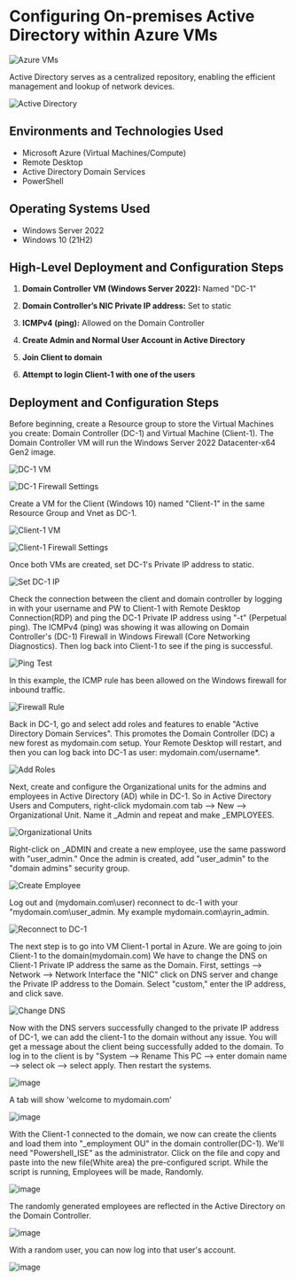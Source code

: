# Configuring On-premises Active Directory within Azure VMs

![Azure VMs](https://github.com/Christopherdek/configure-ad/assets/148359456/aef2518e-ee4c-44a0-8f3b-7c2d3d1b48be)

Active Directory serves as a centralized repository, enabling the efficient management and lookup of network devices.

![Active Directory](https://github.com/Christopherdek/configure-ad/assets/148359456/25bb5ba6-c107-41fd-b1a4-d7875b1b18ee)

## Environments and Technologies Used

- Microsoft Azure (Virtual Machines/Compute)
- Remote Desktop
- Active Directory Domain Services
- PowerShell

## Operating Systems Used

- Windows Server 2022
- Windows 10 (21H2)

## High-Level Deployment and Configuration Steps

1. **Domain Controller VM (Windows Server 2022):** Named "DC-1"

2. **Domain Controller’s NIC Private IP address:** Set to static

3. **ICMPv4 (ping):** Allowed on the Domain Controller

4. **Create Admin and Normal User Account in Active Directory**

5. **Join Client to domain**

6. **Attempt to login Client-1 with one of the users**

## Deployment and Configuration Steps

Before beginning, create a Resource group to store the Virtual Machines you create: Domain Controller (DC-1) and Virtual Machine (Client-1). The Domain Controller VM will run the Windows Server 2022 Datacenter-x64 Gen2 image.

![DC-1 VM](https://github.com/Christopherdek/configure-ad/assets/148359456/2871a342-3530-44d1-ab20-dd77f05b3d9c)

![DC-1 Firewall Settings](https://github.com/Christopherdek/configure-ad/assets/148359456/e80bd273-c22d-4da9-9d5a-c47299094811)

Create a VM for the Client (Windows 10) named "Client-1" in the same Resource Group and Vnet as DC-1.

![Client-1 VM](https://github.com/Christopherdek/configure-ad/assets/148359456/e8f6696a-7a14-44e8-be98-54c29675160e)

![Client-1 Firewall Settings](https://github.com/Christopherdek/configure-ad/assets/148359456/bd47a3d3-7d17-45f4-b8c7-dae8693a329d)

Once both VMs are created, set DC-1's Private IP address to static.

![Set DC-1 IP](https://github.com/Christopherdek/configure-ad/assets/148359456/9a452faa-e609-43ec-aa0a-12ef4df0a8ca)

Check the connection between the client and domain controller by logging in with your username and PW to Client-1 with Remote Desktop Connection(RDP) and ping the DC-1 Private IP address using "-t" (Perpetual ping). The ICMPv4 (ping) was showing it was allowing on Domain Controller's (DC-1) Firewall in Windows Firewall (Core Networking Diagnostics). Then log back into Client-1 to see if the ping is successful.

![Ping Test](https://github.com/Christopherdek/configure-ad/assets/148359456/13bc4e71-4499-4e36-833e-f06dabe061ec)

In this example, the ICMP rule has been allowed on the Windows firewall for inbound traffic.

![Firewall Rule](https://github.com/Christopherdek/configure-ad/assets/148359456/ed1cfa6c-92a2-4a2f-9d1d-be192c63741a)

Back in DC-1, go and select add roles and features to enable "Active Directory Domain Services". This promotes the Domain Controller (DC) a new forest as mydomain.com setup. Your Remote Desktop will restart, and then you can log back into DC-1 as user: mydomain.com/username*.

![Add Roles](https://github.com/Christopherdek/configure-ad/assets/148359456/4cfa5d72-e505-460f-912a-a507251914e0)

Next, create and configure the Organizational units for the admins and employees in Active Directory (AD) while in DC-1. So in Active Directory Users and Computers, right-click mydomain.com tab --&gt; New --&gt; Organizational Unit. Name it _Admin and repeat and make _EMPLOYEES.

![Organizational Units](https://github.com/Christopherdek/configure-ad/assets/148359456/3b513d26-2107-4877-8ea3-9a00ad2fa77e)

Right-click on _ADMIN and create a new employee, use the same password with "user_admin." Once the admin is created, add "user_admin" to the "domain admins" security group.

![Create Employee](https://github.com/Christopherdek/configure-ad/assets/148359456/2af14024-18ef-42c0-813b-a893efad671c)

Log out and (mydomain.com\user) reconnect to dc-1 with your "mydomain.com\user_admin. My example mydomain.com\ayrin_admin.

![Reconnect to DC-1](https://github.com/Christopherdek/configure-ad/assets/148359456/361fed99-8d02-4cb9-8d8d-9c49e50bf444)

The next step is to go into VM Client-1 portal in Azure. We are going to join Client-1 to the domain(mydomain.com) We have to change the DNS on Client-1 Private IP address the same as the Domain. First, settings --&gt; Network --&gt; Network Interface the "NIC" click on DNS server and change the Private IP address to the Domain. Select "custom," enter the IP address, and click save.

![Change DNS](https://github.com/Christopherdek/configure-ad/assets/148359456/2f0c74ef-9f2f-4c34-8306-ae53a6f131ad)

Now with the DNS servers successfully changed to the private IP address of DC-1, we can add the client-1 to the domain without any issue. You will get a message about the client being successfully added to the domain. To log in to the client is by "System --&gt; Rename This PC --&gt; enter domain name --&gt; select ok --&gt; select apply. Then restart the systems.

![image](https://github.com/Christopherdek/configure-ad/assets/148359456/ea6f3327-6a9f-4260-a921-9c1d09744861)

A tab will show 'welcome to mydomain.com'

![image](https://github.com/Christopherdek/configure-ad/assets/148359456/cf29f30c-b895-45da-8209-8116d04a54fc)


With the Client-1 connected to the domain, we now can create the clients and load them into "_employment OU" in the domain controller(DC-1). We'll need "Powershell_ISE" as the administrator. Click on the file and copy and paste into the new file(White area) the pre-configured script. While the script is running, Employees will be made, Randomly.

![image](https://github.com/Christopherdek/configure-ad/assets/148359456/cd71fbc9-245a-42dd-98e6-ccf9cb6078c9)

The randomly generated employees are reflected in the Active Directory on the Domain Controller.

![image](https://github.com/Christopherdek/configure-ad/assets/148359456/09c28289-4df4-42d3-aecc-8fff84f04d92)

With a random user, you can now log into that user's account.

![image](https://github.com/Christopherdek/configure-ad/assets/148359456/6c90d286-0108-47a4-ac0d-5f68832f7a53)
